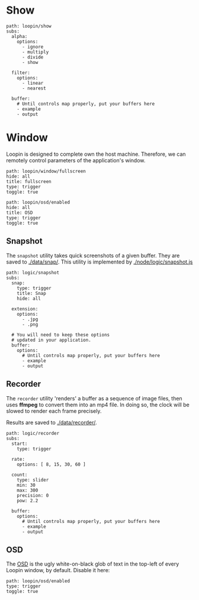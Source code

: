 # Show
``` control
path: loopin/show
subs:
  alpha:
    options:
      - ignore
      - multiply
      - divide
      - show
    
  filter:
    options:
      - linear
      - nearest

  buffer:
    # Until controls map properly, put your buffers here
    - example
    - output
```


# Window

Loopin is designed to complete own the host machine. Therefore, we can remotely
control parameters of the application's window.

``` control
path: loopin/window/fullscreen
hide: all
title: fullscreen
type: trigger
toggle: true
```

``` control
path: loopin/osd/enabled
hide: all
title: OSD
type: trigger
toggle: true
```

## Snapshot

The `snapshot` utility takes quick screenshots of a given buffer. They are saved to [./data/snap/](/loopin/file/data/snap/). This utility is implemented by [./node/logic/snapshot.js](/loopin/file//node/logic/snapshot.js)

``` control
path: logic/snapshot
subs:
  snap:
    type: trigger
    title: Snap
    hide: all

  extension:
    options:
      - .jpg
      - .png

  # You will need to keep these options
  # updated in your application.
  buffer:
    options:
      # Until controls map properly, put your buffers here
      - example
      - output
```

## Recorder

The `recorder` utility 'renders' a buffer as a sequence of image files, then uses **ffmpeg** to convert them into an mp4 file. In doing so, the clock will be slowed to render each frame precisely.

Results are saved to [./data/recorder/](/loopin/file/data/recorder/).

``` control
path: logic/recorder
subs:
  start:
    type: trigger

  rate:
    options: [ 8, 15, 30, 60 ]

  count:
    type: slider
    min: 30
    max: 300
    precision: 0
    pow: 2.2

  buffer:
    options:
      # Until controls map properly, put your buffers here
      - example
      - output
```


## OSD

The [OSD](https://loopin.tech/ofxLoopin-osd.html) is the ugly white-on-black glob of text in the top-left of every Loopin window, by default. Disable it here:

``` control
path: loopin/osd/enabled
type: trigger
toggle: true
```
